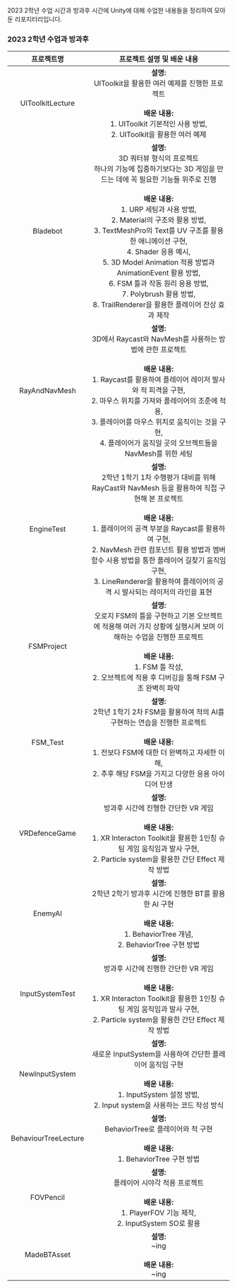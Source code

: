 2023 2학년 수업 시간과 방과후 시간에 Unity에 대해 수업한 내용들을 정리하여 모아둔 리포지터리입니다. <br/>

### 2023 2학년 수업과 방과후
| 프로젝트명 | 프로젝트 설명 및 배운 내용 
| :-------: | :----: |
| UIToolkitLecture | **설명:** <br/> UIToolkit을 활용한 여러 예제를 진행한 프로젝트 <br/> <br/> **배운 내용:** <br/> 1. UIToolkit 기본적인 사용 방법, <br/> 2. UIToolkit을 활용한 여러 예제  
| Bladebot | **설명:** <br/> 3D 쿼터뷰 형식의 프로젝트<br/> 하나의 기능에 집중하기보다는 3D 게임을 만드는 데에 꼭 필요한 기능들 위주로 진행  <br/> <br/> **배운 내용:** <br/> 1. URP 세팅과 사용 방법, <br/> 2. Material의 구조와 활용 방법, <br/> 3. TextMeshPro의 Text를 UV 구조를 활용한 애니메이션 구현, <br/> 4. Shader 응용 예시, <br/> 5. 3D Model Animation 적용 방법과 AnimationEvent 활용 방법, <br/> 6. FSM 틀과 작동 원리 응용 방법, <br/> 7. Polybrush 활용 방법, <br/> 8. TrailRenderer을 활용한 플레이어 잔상 효과 제작
| RayAndNavMesh | **설명:** <br/> 3D에서 Raycast와 NavMesh를 사용하는 방법에 관한 프로젝트 <br/> <br/> **배운 내용:** <br/> 1. Raycast를 활용하여 플레이어 레이저 발사와 적 피격을 구현, <br/> 2. 마우스 위치를 가져와 플레이어의 조준에 적용, <br/> 3. 플레이어를 마우스 위치로 움직이는 것을 구현, <br/> 4. 플레이어가 움직일 곳의 오브젝트들을 NavMesh를 위한 세팅
| EngineTest | **설명:** <br/> 2학년 1학기 1차 수행평가 대비를 위해 RayCast와 NavMesh 등을 활용하여 직접 구현해 본 프로젝트 <br/> <br/> **배운 내용:** <br/> 1. 플레이어의 공격 부분을 Raycast를 활용하여 구현, <br/> 2. NavMesh 관련 컴포넌트 활용 방법과 멤버 함수 사용 방법을 통한 플레이어 길찾기 움직임 구현, <br/> 3. LineRenderer을 활용하여 플레이어의 공격 시 발사되는 레이저의 라인을 표현
| FSMProject | **설명:** <br/> 오로지 FSM의 틀을 구현하고 기본 오브젝트에 적용해 여러 가지 상황에 실행시켜 보며 이해하는 수업을 진행한 프로젝트 <br/> <br/> **배운 내용:** <br/> 1. FSM 틀 작성, <br/> 2. 오브젝트에 적용 후 디버깅을 통해 FSM 구조 완벽히 파악
| FSM_Test | **설명:** <br/> 2학년 1학기 2차 FSM을 활용하여 적의 AI를 구현하는 연습을 진행한 프로젝트 <br/> <br/> **배운 내용:** <br/> 1. 전보다 FSM에 대한 더 완벽하고 자세한 이해, <br/> 2. 추후 해당 FSM을 가지고 다양한 응용 아이디어 탄생 
| VRDefenceGame | **설명:** <br/> 방과후 시간에 진행한 간단한 VR 게임 <br/> <br/> **배운 내용:** <br/> 1. XR Interacton Toolkit을 활용한 1인칭 슈팅 게임 움직임과 발사 구현, <br/> 2. Particle system을 활용한 간단 Effect 제작 방법
| EnemyAI | **설명:** <br/> 2학년 2학기 방과후 시간에 진행한 BT를 활용한 AI 구현 <br/> <br/> **배운 내용:** <br/> 1. BehaviorTree 개념, <br/> 2.  BehaviorTree 구현 방법
| InputSystemTest | **설명:** <br/> 방과후 시간에 진행한 간단한 VR 게임 <br/> <br/> **배운 내용:** <br/> 1. XR Interacton Toolkit을 활용한 1인칭 슈팅 게임 움직임과 발사 구현, <br/> 2. Particle system을 활용한 간단 Effect 제작 방법
| NewInputSystem | **설명:** <br/> 새로운 InputSystem을 사용하여 간단한 플레이어 움직임 구현 <br/> <br/> **배운 내용:** <br/> 1. InputSystem 설정 방법, <br/> 2. Input system을 사용하는 코드 작성 방식
| BehaviourTreeLecture | **설명:** <br/> BehaviorTree로 플레이어와 적 구현 <br/> <br/> **배운 내용:** <br/> 1. BehaviorTree 구현 방법
| FOVPencil | **설명:** <br/> 플레이어 시야각 적용 프로젝트 <br/> <br/> **배운 내용:** <br/> 1. PlayerFOV 기능 제작, <br/> 2. InputSystem SO로 활용
| MadeBTAsset | **설명:** <br/> ~ing <br/> <br/> **배운 내용:** <br/> ~ing
